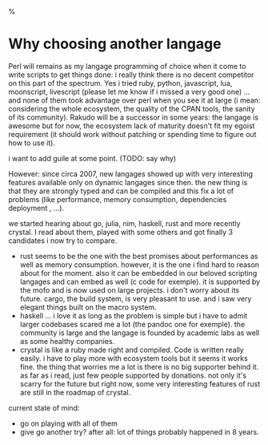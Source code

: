 %

# Why choosing another langage

Perl will remains as my langage programming of choice when it come to write
scripts to get things done: i really think there is no decent competitor on
this part of the spectrum. Yes i tried ruby, python, javascript,
lua, moonscript, livescript (please let me know if i missed a very good one) ...
and none of them took advantage over perl when you see it at large (i mean:
considering the whole ecosystem, the quality of the CPAN tools, the sanity of
its community). Rakudo will be a successor in some years: the langage is awesome
but for now, the ecosystem lack of maturity doesn't fit my egoist requirement
(it should work without patching or spending time to figure out how to use it).

i want to add guile at some point. (TODO: say why)

However: since circa 2007, new langages showed up with very interesting features
available only on dynamic langages since then. the new thing is that they are
strongly typed and can be compiled and this fix a lot of problems (like
performance, memory consumption, dependencies deployment , ...).

we started hearing about go, julia, nim, haskell, rust and more recently crystal.
I read about them, played with some others and got finally 3 candidates i
now try to compare.

* rust seems to be the one with the best promises about performances as well as
  memory consumption. however, it is the one i find hard to reason about for
  the moment. also it can be embedded in our beloved scripting langages and
  can embed as well (c code for exemple). it is supported by the mofo and
  is now used on large projects. i don't worry about its future.
  cargo, the build system, is very pleasant to use. and i saw very elegant
  things built on the macro system.
* haskell ... i love it as long as the problem is simple but i have to admit
  larger codebases scared me a lot (the pandoc one for exemple). the community
  is large and the langage is founded by academic labs as well as some healthy
  companies.
* crystal is like a ruby made right and compiled. Code is written really easily.
  i have to play more with ecosystem tools but it seems it works fine.
  the thing that worries me a lot is there is no big supporter behind it. as
  far as i read, just few people supported by donations. not only it's scarry for
  the future but right now, some very interesting features of rust are still in the
  roadmap of crystal.

current state of mind:

* go on playing with all of them
* give go another try? after all: lot of things probably happened in 8 years.



